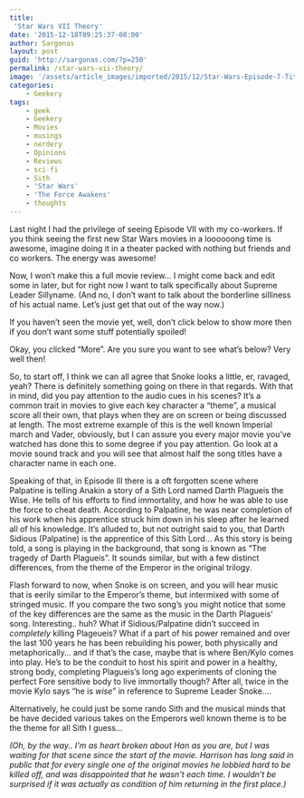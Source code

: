 ```yaml
---
title:
 'Star Wars VII Theory'
date: '2015-12-18T09:25:37-08:00'
author: Sargonas
layout: post
guid: 'http://sargonas.com/?p=250'
permalink: /star-wars-vii-theory/
image: '/assets/article_images/imported/2015/12/Star-Wars-Episode-7-Title-Force-Awakens-Logo_0.jpg'
categories:
    - Geekery
tags:
    - geek
    - Geekery
    - Movies
    - musings
    - nerdery
    - Opinions
    - Reviews
    - sci-fi
    - Sith
    - 'Star Wars'
    - 'The Force Awakens'
    - thoughts
---
```


Last night I had the privilege of seeing Episode VII with my co-workers. If you think seeing the first new Star Wars movies in a loooooong time is awesome, imagine doing it in a theater packed with nothing but friends and co workers. The energy was awesome!

Now, I won’t make this a full movie review… I might come back and edit some in later, but for right now I want to talk specifically about Supreme Leader Sillyname. (And no, I don’t want to talk about the borderline silliness of his actual name. Let’s just get that out of the way now.)

If you haven’t seen the movie yet, well, don’t click below to show more then if you don’t want some stuff potentially spoiled!

Okay, you clicked “More”. Are you sure you want to see what’s below? Very well then!

So, to start off, I think we can all agree that Snoke looks a little, er, ravaged, yeah? There is definitely something going on there in that regards. With that in mind, did you pay attention to the audio cues in his scenes? It’s a common trait in movies to give each key character a “theme”, a musical score all their own, that plays when they are on screen or being discussed at length. The most extreme example of this is the well known Imperial march and Vader, obviously, but I can assure you every major movie you’ve watched has done this to some degree if you pay attention. Go look at a movie sound track and you will see that almost half the song titles have a character name in each one.

Speaking of that, in Episode III there is a oft forgotten scene where Palpatine is telling Anakin a story of a Sith Lord named Darth Plagueis the Wise. He tells of his efforts to find immortality, and how he was able to use the force to cheat death. According to Palpatine, he was near completion of his work when his apprentice struck him down in his sleep after he learned all of his knowledge. It’s alluded to, but not outright said to you, that Darth Sidious (Palpatine) is the apprentice of this Sith Lord… As this story is being told, a song is playing in the background, that song is known as “The tragedy of Darth Plagueis”. It sounds similar, but with a few distinct differences, from the theme of the Emperor in the original trilogy.

Flash forward to now, when Snoke is on screen, and you will hear music that is eerily similar to the Emperor’s theme, but intermixed with some of stringed music. If you compare the two song’s you might notice that some of the key differences are the same as the music in the Darth Plagueis’ song. Interesting.. huh? What if Sidious/Palpatine didn’t succeed in *completely* killing Plageueis? What if a part of his power remained and over the last 100 years he has been rebuilding his power, both physically and metaphorically… and if that’s the case, maybe that is where Ben/Kylo comes into play. He’s to be the conduit to host his spirit and power in a healthy, strong body, completing Plagueis’s long ago experiments of cloning the perfect Fore sensitive body to live immortally though? After all, twice in the movie Kylo says “he is *wise*” in reference to Supreme Leader Snoke….

Alternatively, he could just be some rando Sith and the musical minds that be have decided various takes on the Emperors well known theme is to be the theme for all Sith I guess…

*(Oh, by the way.. I’m as heart broken about Han as you are, but I was waiting for that scene since the start of the movie. Harrison has long said in public that for every single one of the original movies he lobbied hard to be killed off, and was disappointed that he wasn’t each time. I wouldn’t be surprised if it was actually as condition of him returning in the first place.)*